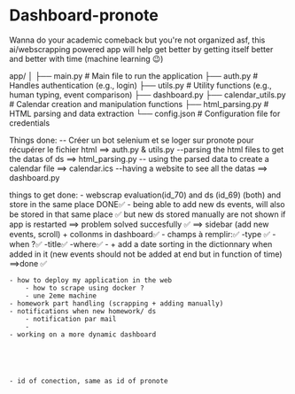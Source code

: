 # Dashboard-pronote
Wanna do your academic comeback but you're not organized asf, this ai/webscrapping powered app will help get better by getting itself better and better with time (machine learning 😉)

app/
│
├── main.py                 # Main file to run the application
├── auth.py                 # Handles authentication (e.g., login)
├── utils.py                # Utility functions (e.g., human typing, event comparison)
├── dashboard.py 
├── calendar_utils.py       # Calendar creation and manipulation functions
├── html_parsing.py         # HTML parsing and data extraction
└── config.json             # Configuration file for credentials



Things done:
    -- Créer un bot selenium et se loger sur pronote pour récupérer le fichier html ==> auth.py & utils.py
    --parsing the html files to get the datas of ds ==> html_parsing.py
    -- using the parsed data to create a calendar file ==> calendar.ics
    --having a website to see all the datas ==> dashboard.py


things to get done:
    - webscrap evaluation(id_70) and ds (id_69) (both) and store in the same place DONE✅
    - being able to add new ds events, will also be stored in that same place ✅ but new ds stored manually are not shown if app is restarted ==> problem solved succesfully ✅
        ==> sidebar (add new events, scroll) + collonms in dashboard✅
        - champs à remplir:✅
            -type ✅
            - when ?✅
            -title✅
            -where✅
            - + add a date sorting in the dictionnary when added in it (new events should not be added at end but in function of time) ==>done ✅
    
    - how to deploy my application in the web
        - how to scrape using docker ?
        - une 2eme machine
    - homework part handling (scrapping + adding manually)
    - notifications when new homework/ ds
        - notification par mail
        -
    - working on a more dynamic dashboard 
    




    - id of conection, same as id of pronote

